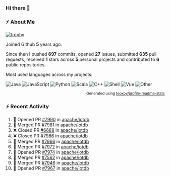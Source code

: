 ### Hi there 👋

### :zap: About Me

[![trophy](https://github-profile-trophy.vercel.app/?username=HTHou&theme=onedark)](https://github.com/ryo-ma/github-profile-trophy)
   
Joined Github **5** years ago.

Since then I pushed **697** commits, opened **27** issues, submitted **635** pull requests, received **1** stars across **5** personal projects and contributed to **6** public repositories.

Most used languages across my projects:

![Java](https://img.shields.io/static/v1?style=flat-square&label=%E2%A0%80&color=555&labelColor=%23b07219&message=Java%EF%B8%B194.4%25)
![JavaScript](https://img.shields.io/static/v1?style=flat-square&label=%E2%A0%80&color=555&labelColor=%23f1e05a&message=JavaScript%EF%B8%B11.4%25)
![Python](https://img.shields.io/static/v1?style=flat-square&label=%E2%A0%80&color=555&labelColor=%233572A5&message=Python%EF%B8%B10.7%25)
![Scala](https://img.shields.io/static/v1?style=flat-square&label=%E2%A0%80&color=555&labelColor=%23c22d40&message=Scala%EF%B8%B10.6%25)
![C++](https://img.shields.io/static/v1?style=flat-square&label=%E2%A0%80&color=555&labelColor=%23f34b7d&message=C%2B%2B%EF%B8%B10.6%25)
![Shell](https://img.shields.io/static/v1?style=flat-square&label=%E2%A0%80&color=555&labelColor=%2389e051&message=Shell%EF%B8%B10.4%25)
![Vue](https://img.shields.io/static/v1?style=flat-square&label=%E2%A0%80&color=555&labelColor=%2341b883&message=Vue%EF%B8%B10.3%25)
![Other](https://img.shields.io/static/v1?style=flat-square&label=%E2%A0%80&color=555&labelColor=%23ededed&message=Other%EF%B8%B11.2%25)

<p align="right"><sub>Generated using <a href="https://github.com/marketplace/actions/profile-readme-stats">teoxoy/profile-readme-stats</a></sub></p>


<!--![](https://github.com/HTHou/HTHou/blob/output/github-contribution-grid-snake.svg)-->

<!--![Haonan Hou's github stats](https://github-readme-stats.vercel.app/api?username=HTHou&count_private=true&show_icons=true&theme=onedark)-->

<!--![Haonan Hou's wakatime stats](https://github-readme-stats.vercel.app/api/wakatime?username=HTHou&layout=compact&theme=onedark)-->

<!--![Top Langs](https://github-readme-stats.vercel.app/api/top-langs/?username=HTHou&theme=onedark&layout=compact)-->

### :zap: Recent Activity
<!--START_SECTION:activity-->
1. 💪 Opened PR [#7990](https://github.com/apache/iotdb/pull/7990) in [apache/iotdb](https://github.com/apache/iotdb)
2. 🎉 Merged PR [#7981](https://github.com/apache/iotdb/pull/7981) in [apache/iotdb](https://github.com/apache/iotdb)
3. ❌ Closed PR [#6688](https://github.com/apache/iotdb/pull/6688) in [apache/iotdb](https://github.com/apache/iotdb)
4. ❌ Closed PR [#7986](https://github.com/apache/iotdb/pull/7986) in [apache/iotdb](https://github.com/apache/iotdb)
5. 🎉 Merged PR [#7966](https://github.com/apache/iotdb/pull/7966) in [apache/iotdb](https://github.com/apache/iotdb)
6. 🎉 Merged PR [#7972](https://github.com/apache/iotdb/pull/7972) in [apache/iotdb](https://github.com/apache/iotdb)
7. 💪 Opened PR [#7974](https://github.com/apache/iotdb/pull/7974) in [apache/iotdb](https://github.com/apache/iotdb)
8. 🎉 Merged PR [#7562](https://github.com/apache/iotdb/pull/7562) in [apache/iotdb](https://github.com/apache/iotdb)
9. 🎉 Merged PR [#7946](https://github.com/apache/iotdb/pull/7946) in [apache/iotdb](https://github.com/apache/iotdb)
10. 💪 Opened PR [#7967](https://github.com/apache/iotdb/pull/7967) in [apache/iotdb](https://github.com/apache/iotdb)
<!--END_SECTION:activity-->

<!--
**HTHou/HTHou** is a ✨ _special_ ✨ repository because its `README.md` (this file) appears on your GitHub profile.

Here are some ideas to get you started:

- 🔭 I’m currently working on ...
- 🌱 I’m currently learning ...
- 👯 I’m looking to collaborate on ...
- 🤔 I’m looking for help with ...
- 💬 Ask me about ...
- 📫 How to reach me: ...
- 😄 Pronouns: ...
- ⚡ Fun fact: ...
-->
